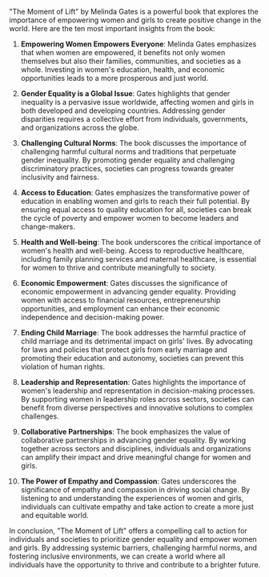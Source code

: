 "The Moment of Lift" by Melinda Gates is a powerful book that explores the importance of empowering women and girls to create positive change in the world. Here are the ten most important insights from the book:

1. **Empowering Women Empowers Everyone**: Melinda Gates emphasizes that when women are empowered, it benefits not only women themselves but also their families, communities, and societies as a whole. Investing in women's education, health, and economic opportunities leads to a more prosperous and just world.

2. **Gender Equality is a Global Issue**: Gates highlights that gender inequality is a pervasive issue worldwide, affecting women and girls in both developed and developing countries. Addressing gender disparities requires a collective effort from individuals, governments, and organizations across the globe.

3. **Challenging Cultural Norms**: The book discusses the importance of challenging harmful cultural norms and traditions that perpetuate gender inequality. By promoting gender equality and challenging discriminatory practices, societies can progress towards greater inclusivity and fairness.

4. **Access to Education**: Gates emphasizes the transformative power of education in enabling women and girls to reach their full potential. By ensuring equal access to quality education for all, societies can break the cycle of poverty and empower women to become leaders and change-makers.

5. **Health and Well-being**: The book underscores the critical importance of women's health and well-being. Access to reproductive healthcare, including family planning services and maternal healthcare, is essential for women to thrive and contribute meaningfully to society.

6. **Economic Empowerment**: Gates discusses the significance of economic empowerment in advancing gender equality. Providing women with access to financial resources, entrepreneurship opportunities, and employment can enhance their economic independence and decision-making power.

7. **Ending Child Marriage**: The book addresses the harmful practice of child marriage and its detrimental impact on girls' lives. By advocating for laws and policies that protect girls from early marriage and promoting their education and autonomy, societies can prevent this violation of human rights.

8. **Leadership and Representation**: Gates highlights the importance of women's leadership and representation in decision-making processes. By supporting women in leadership roles across sectors, societies can benefit from diverse perspectives and innovative solutions to complex challenges.

9. **Collaborative Partnerships**: The book emphasizes the value of collaborative partnerships in advancing gender equality. By working together across sectors and disciplines, individuals and organizations can amplify their impact and drive meaningful change for women and girls.

10. **The Power of Empathy and Compassion**: Gates underscores the significance of empathy and compassion in driving social change. By listening to and understanding the experiences of women and girls, individuals can cultivate empathy and take action to create a more just and equitable world.

In conclusion, "The Moment of Lift" offers a compelling call to action for individuals and societies to prioritize gender equality and empower women and girls. By addressing systemic barriers, challenging harmful norms, and fostering inclusive environments, we can create a world where all individuals have the opportunity to thrive and contribute to a brighter future.
